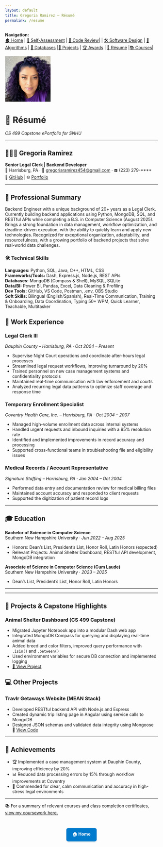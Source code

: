 ```yaml
---
layout: default
title: Gregoria Ramirez – Résumé
permalink: /resume
---
```


**Navigation:**  
[🏠 Home](index.md) | [📝 Self-Assessment](self-assessment.md) | [🎥 Code Review](code-review.md)| | [🛠️ Software Design](artifact-software.md) | [🧠 Algorithms](artifact-algorithms.md) | [💾 Databases](artifact-databases.md) |[📂 Projects](projects.md)  | [🏆 Awards](awards.md) | [📄 Résumé](resume.md) |[📚 Courses](courses.md)|



<img src="/assets/myphoto.jpg"
     alt="Profile Photo"
     class="top-left-photo"
     width="150" height="150"
     style="object-fit:cover;">

# 📄 Résumé  
_CS 499 Capstone ePortfolio for SNHU_

---

## 👩🏽‍💼 Gregoria Ramirez  
**Senior Legal Clerk \|  Backend Developer**  
📍 Harrisburg, PA · 
📧 gregoriaramirez454@gmail.com · ☎️ (223) 279-*\*\*\*  
🔗 [GitHub](https://github.com/GregoriaRamirez) | 🌐 [Portfolio](https://gregoriaramirez.github.io/)

---

## 🧩 Professional Summary

Backend Engineer with a unique background of 20+ years as a Legal Clerk.
Currently building backend applications using Python, MongoDB, SQL, and RESTful APIs while completing a B.S. in Computer Science (August 2025). Brings a strong foundation in data management, workflow optimization, and deadline-driven execution, with the ability to quickly learn and apply new technologies. Recognized for exceptional organization, adaptability, and resourcefulness, with a growing portfolio of backend projects that solve real-world data challenges.


### 🛠️ Technical Skills

**Languages:** Python, SQL, Java, C++, HTML, CSS  
**Frameworks/Tools:** Dash, Express.js, Node.js, REST APIs  
**Databases:** MongoDB (Compass & Shell), MySQL, SQLite  
**Data/BI:** Power BI, Pandas, Excel, Data Cleaning & Profiling  
**Dev Tools:** GitHub, VS Code, Postman, .env, OBS Studio  
**Soft Skills:** Bilingual (English/Spanish), Real-Time Communication, Training & Onboarding, Data Coordination, Typing 50+ WPM, Quick Learner, Teachable, Multitasker

## 💼 Work Experience

### **Legal Clerk III**  
*Dauphin County – Harrisburg, PA · Oct 2004 – Present*  
- Supervise Night Court operations and coordinate after-hours legal processes  
- Streamlined legal request workflows, improving turnaround by 20%  
- Trained personnel on new case management systems and confidentiality protocols  
- Maintained real-time communication with law enforcement and courts  
- Analyzed recurring legal data patterns to optimize staff coverage and response time  

### **Temporary Enrollment Specialist**  
*Coventry Health Care, Inc. – Harrisburg, PA · Oct 2004 – 2007*  
- Managed high-volume enrollment data across internal systems  
- Handled urgent requests and inbound inquiries with a 95% resolution rate  
- Identified and implemented improvements in record accuracy and processing  
- Supported cross-functional teams in troubleshooting file and eligibility issues  

### **Medical Records / Account Representative**  
*Signature Staffing – Harrisburg, PA · Jan 2004 – Oct 2004*  
- Performed data entry and documentation review for medical billing files  
- Maintained account accuracy and responded to client requests  
- Supported the digitization of patient record logs  


---

## 🎓 Education

**Bachelor of Science in Computer Science**  
Southern New Hampshire University · *Jun 2022 – Aug 2025*  
- Honors: Dean’s List, President’s List, Honor Roll, Latin Honors (expected)  
- Relevant Projects: Animal Shelter Dashboard, RESTful API development, MongoDB integration  

**Associate of Science in Computer Science (Cum Laude)**  
Southern New Hampshire University · *2023 – 2025*  
- Dean’s List, President’s List, Honor Roll, Latin Honors  

---


---

## 🚀 Projects & Capstone Highlights

### **Animal Shelter Dashboard (CS 499 Capstone)**  
- Migrated Jupyter Notebook app into a modular Dash web app  
- Integrated MongoDB Compass for querying and displaying real-time animal data  
- Added breed and color filters, improved query performance with `.isin()` and `.between()`  
- Used environment variables for secure DB connection and implemented logging  
- [🔗 View Project](https://github.com/GregoriaRamirez/CS-499-Capstone/tree/main/enhanced)


## 💻 Other Projects
### **Travlr Getaways Website (MEAN Stack)**  
- Developed RESTful backend API with Node.js and Express  
- Created dynamic trip listing page in Angular using service calls to MongoDB  
- Designed JSON schemas and validated data integrity using Mongoose  
🔗 [View Code](https://github.com/GregoriaRamirez/CS465-Full-Stack-Dev-I)

---

## 🏅 Achievements

- 🏆 Implemented a case management system at Dauphin County, improving efficiency by 20%  
- 📊 Reduced data processing errors by 15% through workflow improvements at Coventry  
- 📣 Commended for clear, calm communication and accuracy in high-stress legal environments  

---
📚 For a summary of relevant courses and class completion certificates, [view my coursework here.](courses.md)


<div style="text-align: center; margin-top: 3em;">
  <a href="index.md" style="
    display: inline-block;
    padding: 10px 20px;
    background-color: #007acc;
    color: white;
    border-radius: 6px;
    text-decoration: none;
    font-weight: bold;
    box-shadow: 0 2px 4px rgba(0,0,0,0.1);
  ">🏠 Home</a>
</div>



